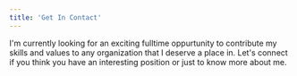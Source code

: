 ```yaml
---
title: 'Get In Contact'
---
```


I'm currently looking for an exciting fulltime oppurtunity to contribute my skills and values to any organization that I deserve a place in. Let's connect if you think you have an interesting position or just to know more about me.
